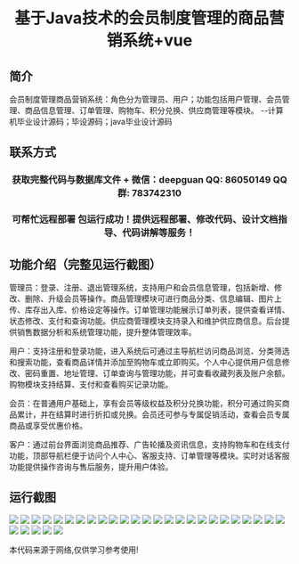 <p><h1 align="center">基于Java技术的会员制度管理的商品营销系统+vue</h1></p>

## 简介
会员制度管理商品营销系统：角色分为管理员、用户；功能包括用户管理、会员管理、商品信息管理、订单管理、购物车、积分兑换、供应商管理等模块。    --计算机毕业设计源码；毕设源码；java毕业设计源码


## 联系方式
<p><h3 align="center">获取完整代码与数据库文件 + 微信：deepguan QQ: 86050149 QQ群: 783742310</h3></p>
<p><h3 align="center">可帮忙远程部署 包运行成功！提供远程部署、修改代码、设计文档指导、代码讲解等服务！</h3></p>

## 功能介绍（完整见运行截图）
管理员：登录、注册、退出管理系统，支持用户和会员信息管理，包括新增、修改、删除、升级会员等操作。商品管理模块可进行商品分类、信息编辑、图片上传、库存出入库、价格设定等操作。订单管理功能展示订单列表，提供查看详情、状态修改、支付和查询功能。供应商管理模块支持录入和维护供应商信息。后台提供销售数据分析和系统管理功能，提升整体管理效率。

用户：支持注册和登录功能，进入系统后可通过主导航栏访问商品浏览、分类筛选和搜索功能，查看商品详情并添加至购物车或立即购买。个人中心提供用户信息修改、密码重置、地址管理、订单查询与管理功能，并可查看收藏列表及账户余额。购物模块支持结算、支付和查看购买记录功能。

会员：在普通用户基础上，享有会员等级权益及积分兑换功能，积分可通过购买商品累计，并在结算时进行折扣或兑换。会员还可参与专属促销活动，查看会员专属商品或享受优惠价格。

客户：通过前台界面浏览商品推荐、广告轮播及资讯信息，支持购物车和在线支付功能，顶部导航栏便于访问个人中心、客服支持、订单管理等模块。实时对话客服功能提供操作咨询与售后服务，提升用户体验。


## 运行截图
![](https://bs-1329754181.cos.ap-shanghai.myqcloud.com/ssm/MemberManagementSystem/img/001.jpg)
![](https://bs-1329754181.cos.ap-shanghai.myqcloud.com/ssm/MemberManagementSystem/img/002.jpg)
![](https://bs-1329754181.cos.ap-shanghai.myqcloud.com/ssm/MemberManagementSystem/img/003.jpg)
![](https://bs-1329754181.cos.ap-shanghai.myqcloud.com/ssm/MemberManagementSystem/img/004.jpg)
![](https://bs-1329754181.cos.ap-shanghai.myqcloud.com/ssm/MemberManagementSystem/img/005.jpg)
![](https://bs-1329754181.cos.ap-shanghai.myqcloud.com/ssm/MemberManagementSystem/img/006.jpg)
![](https://bs-1329754181.cos.ap-shanghai.myqcloud.com/ssm/MemberManagementSystem/img/007.jpg)
![](https://bs-1329754181.cos.ap-shanghai.myqcloud.com/ssm/MemberManagementSystem/img/008.jpg)
![](https://bs-1329754181.cos.ap-shanghai.myqcloud.com/ssm/MemberManagementSystem/img/009.jpg)
![](https://bs-1329754181.cos.ap-shanghai.myqcloud.com/ssm/MemberManagementSystem/img/010.jpg)
![](https://bs-1329754181.cos.ap-shanghai.myqcloud.com/ssm/MemberManagementSystem/img/011.jpg)
![](https://bs-1329754181.cos.ap-shanghai.myqcloud.com/ssm/MemberManagementSystem/img/012.jpg)
![](https://bs-1329754181.cos.ap-shanghai.myqcloud.com/ssm/MemberManagementSystem/img/013.jpg)
![](https://bs-1329754181.cos.ap-shanghai.myqcloud.com/ssm/MemberManagementSystem/img/014.jpg)
![](https://bs-1329754181.cos.ap-shanghai.myqcloud.com/ssm/MemberManagementSystem/img/015.jpg)
![](https://bs-1329754181.cos.ap-shanghai.myqcloud.com/ssm/MemberManagementSystem/img/016.jpg)
![](https://bs-1329754181.cos.ap-shanghai.myqcloud.com/ssm/MemberManagementSystem/img/017.jpg)
![](https://bs-1329754181.cos.ap-shanghai.myqcloud.com/ssm/MemberManagementSystem/img/018.jpg)
![](https://bs-1329754181.cos.ap-shanghai.myqcloud.com/ssm/MemberManagementSystem/img/019.jpg)
![](https://bs-1329754181.cos.ap-shanghai.myqcloud.com/ssm/MemberManagementSystem/img/020.jpg)
![](https://bs-1329754181.cos.ap-shanghai.myqcloud.com/ssm/MemberManagementSystem/img/021.jpg)
![](https://bs-1329754181.cos.ap-shanghai.myqcloud.com/ssm/MemberManagementSystem/img/022.jpg)
![](https://bs-1329754181.cos.ap-shanghai.myqcloud.com/ssm/MemberManagementSystem/img/023.jpg)
![](https://bs-1329754181.cos.ap-shanghai.myqcloud.com/ssm/MemberManagementSystem/img/024.jpg)
![](https://bs-1329754181.cos.ap-shanghai.myqcloud.com/ssm/MemberManagementSystem/img/025.jpg)
![](https://bs-1329754181.cos.ap-shanghai.myqcloud.com/ssm/MemberManagementSystem/img/026.jpg)
![](https://bs-1329754181.cos.ap-shanghai.myqcloud.com/ssm/MemberManagementSystem/img/027.jpg)
![](https://bs-1329754181.cos.ap-shanghai.myqcloud.com/ssm/MemberManagementSystem/img/028.jpg)
![](https://bs-1329754181.cos.ap-shanghai.myqcloud.com/ssm/MemberManagementSystem/img/029.jpg)
![](https://bs-1329754181.cos.ap-shanghai.myqcloud.com/ssm/MemberManagementSystem/img/030.jpg)

<p>本代码来源于网络,仅供学习参考使用!</p>
